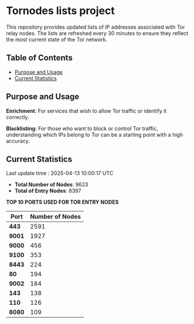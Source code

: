 # Tornodes lists project

This repository provides updated lists of IP addresses associated with Tor relay nodes. The lists are refreshed every 30 minutes to ensure they reflect the most current state of the Tor network.

## Table of Contents

- [Purpose and Usage](#purpose-and-usage)
- [Current Statistics](#current-statistics)


## Purpose and Usage

**Enrichment**: For services that wish to allow Tor traffic or identify it correctly.

**Blacklisting**: For those who want to block or control Tor traffic, understanding which IPs belong to Tor can be a starting point with a high accuracy.

## Current Statistics

Last update time : 2025-04-13 10:00:17 UTC

- **Total Number of Nodes**: 9623
- **Total of Entry Nodes**: 8397

**TOP 10 PORTS USED FOR TOR ENTRY NODES**

| **Port** | **Number of Nodes** |
|------|-----------------|
| **443**   | 2591  |
| **9001**   | 1927  |
| **9000**   | 456  |
| **9100**   | 353  |
| **8443**   | 224  |
| **80**   | 194  |
| **9002**   | 184  |
| **143**   | 138  |
| **110**   | 126  |
| **8080**   | 109  |

